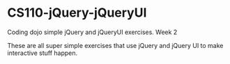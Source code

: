 CS110-jQuery-jQueryUI
=====================

Coding dojo simple jQuery and jQueryUI exercises. Week 2

These are all super simple exercises that use jQuery and jQuery UI to make interactive stuff happen.
